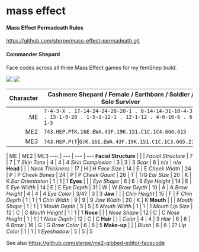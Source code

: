 # mass effect

#### Mass Effect Permadeath Rules
https://github.com/sterpe/mass-effect-permadeath.git

#### Commander Shepard

Face codes across all three Mass Effect games for my femShep build.

[![](https://img.youtube.com/vi/uDySNwoPIOc/1.jpg)](https://www.youtube.com/watch?v=uDySNwoPIOc)
[![](https://img.youtube.com/vi/2vv09cBdUEI/1.jpg)](https://www.youtube.com/watch?v=2vv09cBdUEI)

Character | Cashmere Shepard / Female / Earthborn / Soldier / Sole Survivor 
---:| ---
ME  | `7-4-3-X . 17-14-24-24-28-20-1 . 6-14-14-31-10-4-3 . 15-1-9-20 . 1-5-1-12-1 . 12-1-12 . 4-6-16-6 . 6-1-5`
ME2 | `743.HEP.PTK.16E.EWA.43F.19K.151.C1C.1C4.6G6.615`
ME3 | `743.HEP.P(T`&#124;`G)K.16E.EWA.43F.19K.151.C1C.1C3.6G5.215`

   | ME | ME2 | ME3
---: | --- | --- | ---
**Facial Structure** | | | 
_Facial Structure_ | 7 | 7 | 7
_Skin Tone_ | 4 | 4 | 4
_Skin Complexion_ | 3 | 3 | 3
_Scar_ | 6 | n/a | n/a 
**Head** | | |
*Neck Thickness* | 17 | H | H
*Face Size* | 14 | E | E
*Cheek Width* | 24 | P | P
*Cheek Bones* | 24 | P | P
*Cheek Gaunt* | 28 | T | T/G
*Ear Size* | 20 | K | K 
*Ear Orientation* | 1 | 1 | 1
**Eyes** | | |
*Eye Shape* | 6 | 6 | 6
*Eye Height* | 14 | E | E
*Eye Width* | 14 | E | E
*Eye Depth* | 31 | W | W
*Brow Depth* | 10 | A | A
*Brow Height* | 4 | 4 | 4
*Eye Color* | 3/4? | 3 | 3
**Jaw** | | |
*Chin Height* | 15 | F | F
*Chin Depth* | 1 | 1 | 1
*Chin Width* | 9 | 9 | 9
*Jaw Width* | 20 | K | K
**Mouth** | | |
*Mouth Shape* | 1 | 1 | 1
*Mouth Depth* | 5 | 5 | 5
*Mouth Width* | 1 | 1 | 1
*Mouth Lip Size* | 12 | C | C
*Mouth Height* | 1 | 1 | 1
**Nose** | | |
*Nose Shape* | 12 | C | C
*Nose Height* | 1 | 1 | 1
*Nose Depth* | 12 | C | C
**Hair** | | |
*Color* | 4 | 4 | 3
*Hair* | 6 | 6 | 6
*Brow* | 16 | G | G
*Brow Color* | 6 | 6 | 5
**Make-up** | | | 
*Blush* | 6 | 6 | 2?
*Lip Color* | 1 | 1 | 1 
*Eyeshadow* | 5 | 5 | 5

See also https://github.com/sterpe/me2-gibbed-editor-facecode
